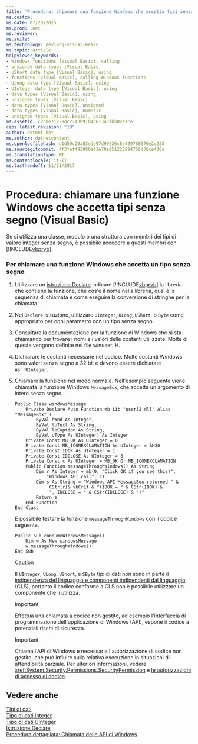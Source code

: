 ```yaml
---
title: 'Procedura: chiamare una funzione Windows che accetta tipi senza segno (Visual Basic)'
ms.custom: 
ms.date: 07/20/2015
ms.prod: .net
ms.reviewer: 
ms.suite: 
ms.technology: devlang-visual-basic
ms.topic: article
helpviewer_keywords:
- Windows functions [Visual Basic], calling
- unsigned data types [Visual Basic]
- UShort data type [Visual Basic], using
- functions [Visual Basic], calling Windows functions
- ULong data type [Visual Basic], using
- UInteger data type [Visual Basic], using
- data types [Visual Basic], using
- unsigned types [Visual Basic]
- data types [Visual Basic], unsigned
- data types [Visual Basic], numeric
- unsigned types [Visual Basic], using
ms.assetid: c2c0e712-8dc2-43b9-b4c6-345fbb02e7ce
caps.latest.revision: "18"
author: dotnet-bot
ms.author: dotnetcontent
ms.openlocfilehash: d1d59c29a83ede97d90926c8e499788676e2c235
ms.sourcegitcommit: 4f3fef493080a43e70e951223894768d36ce430a
ms.translationtype: MT
ms.contentlocale: it-IT
ms.lasthandoff: 11/21/2017
---
```

# <a name="how-to-call-a-windows-function-that-takes-unsigned-types-visual-basic"></a>Procedura: chiamare una funzione Windows che accetta tipi senza segno (Visual Basic)
Se si utilizza una classe, modulo o una struttura con membri dei tipi di valore integer senza segno, è possibile accedere a questi membri con [!INCLUDE[vbprvb](~/includes/vbprvb-md.md)].  
  
### <a name="to-call-a-windows-function-that-takes-an-unsigned-type"></a>Per chiamare una funzione Windows che accetta un tipo senza segno  
  
1.  Utilizzare un [istruzione Declare](../../../visual-basic/language-reference/statements/declare-statement.md) indicare [!INCLUDE[vbprvb](~/includes/vbprvb-md.md)] la libreria che contiene la funzione, che cos'è il nome nella libreria, qual è la sequenza di chiamata e come eseguire la conversione di stringhe per la chiamata.  
  
2.  Nel `Declare` istruzione, utilizzare `UInteger`, `ULong`, `UShort`, o `Byte` come appropriato per ogni parametro con un tipo senza segno.  
  
3.  Consultare la documentazione per la funzione di Windows che si sta chiamando per trovare i nomi e i valori delle costanti utilizzate. Molte di queste vengono definite nel file winuser. H.  
  
4.  Dichiarare le costanti necessarie nel codice. Molte costanti Windows sono valori senza segno a 32 bit e devono essere dichiarate `As``UInteger`.  
  
5.  Chiamare la funzione nel modo normale. Nell'esempio seguente viene chiamata la funzione Windows `MessageBox`, che accetta un argomento di intero senza segno.  
  
    ```  
    Public Class windowsMessage  
        Private Declare Auto Function mb Lib "user32.dll" Alias "MessageBox" (  
            ByVal hWnd As Integer,   
            ByVal lpText As String,   
            ByVal lpCaption As String,   
            ByVal uType As UInteger) As Integer  
        Private Const MB_OK As UInteger = 0  
        Private Const MB_ICONEXCLAMATION As UInteger = &H30  
        Private Const IDOK As UInteger = 1  
        Private Const IDCLOSE As UInteger = 8  
        Private Const c As UInteger = MB_OK Or MB_ICONEXCLAMATION  
        Public Function messageThroughWindows() As String  
            Dim r As Integer = mb(0, "Click OK if you see this!",   
                "Windows API call", c)  
            Dim s As String = "Windows API MessageBox returned " &  
                 CStr(r)& vbCrLf & "(IDOK = " & CStr(IDOK) &  
                 ", IDCLOSE = " & CStr(IDCLOSE) & ")"  
            Return s  
        End Function  
    End Class  
    ```  
  
     È possibile testare la funzione `messageThroughWindows` con il codice seguente.  
  
    ```  
    Public Sub consumeWindowsMessage()  
        Dim w As New windowsMessage  
        w.messageThroughWindows()  
    End Sub  
    ```  
  
    > [!CAUTION]
    >  Il `UInteger`, `ULong`, `UShort`, e `SByte` tipi di dati non sono in parte il [indipendenza del linguaggio e componenti indipendenti dal linguaggio](https://msdn.microsoft.com/library/12a7a7h3) (CLS), pertanto il codice conforme a CLS non è possibile utilizzare un componente che li utilizza.  
  
    > [!IMPORTANT]
    >  Effettua una chiamata a codice non gestito, ad esempio l'interfaccia di programmazione dell'applicazione di Windows (API), espone il codice a potenziali rischi di sicurezza.  
  
    > [!IMPORTANT]
    >  Chiama l'API di Windows è necessaria l'autorizzazione di codice non gestito, che può influire sulla relativa esecuzione in situazioni di attendibilità parziale. Per ulteriori informazioni, vedere <xref:System.Security.Permissions.SecurityPermission> e [le autorizzazioni di accesso di codice](http://msdn.microsoft.com/en-us/e5ae402f-6dda-4732-bbe8-77296630f675).  
  
## <a name="see-also"></a>Vedere anche  
 [Tipi di dati](../../../visual-basic/language-reference/data-types/data-type-summary.md)  
 [Tipo di dati Integer](../../../visual-basic/language-reference/data-types/integer-data-type.md)  
 [Tipo di dati UInteger](../../../visual-basic/language-reference/data-types/uinteger-data-type.md)  
 [Istruzione Declare](../../../visual-basic/language-reference/statements/declare-statement.md)  
 [Procedura dettagliata: Chiamata delle API di Windows](../../../visual-basic/programming-guide/com-interop/walkthrough-calling-windows-apis.md)
